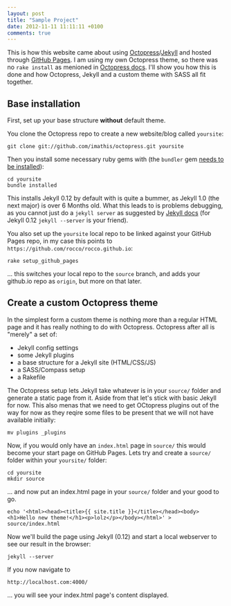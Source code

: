 ```yaml
---
layout: post
title: "Sample Project"
date: 2012-11-11 11:11:11 +0100
comments: true
---
```


This is how this website came about using [Octopress][1]/[Jekyll][2] and hosted through [GitHub Pages][3].
I am using my own Octopress theme, so there was no `rake install` as menioned in [Octopress docs][5]. 
I'll show you how this is done and how Octopress, Jekyll and a custom theme with SASS all fit together.

## Base installation

First, set up your base structure **without** default theme.

You clone the Octopress repo to create a new website/blog called `yoursite`:

    git clone git://github.com/imathis/octopress.git yoursite

Then you install some necessary ruby gems with (the `bundler` gem [needs to be installed][5]):

    cd yoursite
    bundle installed

This installs Jekyll 0.12 by default with is quite a bummer, as Jekyll 1.0 (the next major) is over 6 Months old.
What this leads to is problems debugging, as you cannot just do a `jekyll server` as suggested by [Jekyll docs][7] (for Jekyll 0.12 `jekyll --server` is your friend).

You also set up the `yoursite` local repo to be linked against your GitHub Pages repo, in my case this points to `https://github.com/rocco/rocco.github.io`:

    rake setup_github_pages

... this switches your local repo to the `source` branch, and adds your github.io repo as `origin`, but more on that later.

## Create a custom Octopress theme

In the simplest form a custom theme is nothing more than a regular HTML page and it has really nothing to do with Octopress.
Octopress after all is "merely" a set of:

- Jekyll config settings
- some Jekyll plugins
- a base structure for a Jekyll site (HTML/CSS/JS)
- a SASS/Compass setup
- a Rakefile

The Octopress setup lets Jekyll take whatever is in your `source/` folder and generate a static page from it.
Aside from that let's stick with basic Jekyll for now.
This also menas that we need to get OCtopress plugins out of the way for now as they reqire some files to be present that we will not have available initially:

    mv plugins _plugins

Now, if you would only have an `index.html` page in `source/` this would become your start page on GitHub Pages.
Lets try and create a `source/` folder within your `yoursite/` folder:

    cd yoursite
    mkdir source

... and now put an index.html page in your `source/` folder and your good to go.

    echo '<html><head><title>{{ site.title }}</title></head><body><h1>Hello new theme!</h1><p>lolz</p></body></html>' > source/index.html

Now we'll build the page using Jekyll (0.12) and start a local webserver to see our result in the browser:

    jekyll --server

If you now navigate to

    http://localhost.com:4000/

... you will see your index.html page's content displayed.

[1]: http://octopress.org/
[2]: http://jekyllrb.com/
[3]: http://pages.github.com/
[4]: http://octopress.org/docs/blogging/
[5]: http://octopress.org/docs/setup/
[6]: http://docs.shopify.com/themes/liquid-basics
[7]: http://docs.shopify.com/themes/liquid-basics